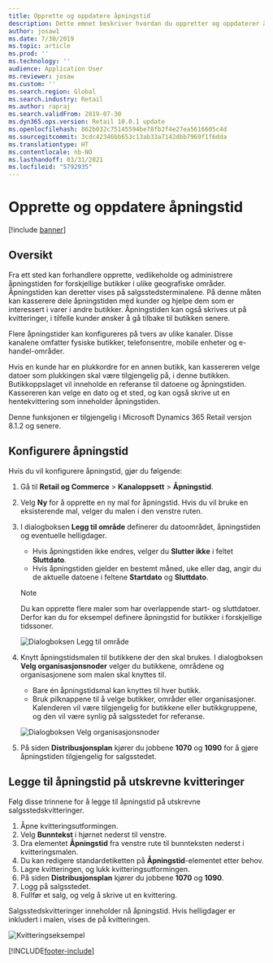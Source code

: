 ```yaml
---
title: Opprette og oppdatere åpningstid
description: Dette emnet beskriver hvordan du oppretter og oppdaterer åpningstid i Commerce Headquarters.
author: josaw1
ms.date: 7/30/2019
ms.topic: article
ms.prod: ''
ms.technology: ''
audience: Application User
ms.reviewer: josaw
ms.custom: ''
ms.search.region: Global
ms.search.industry: Retail
ms.author: rapraj
ms.search.validFrom: 2019-07-30
ms.dyn365.ops.version: Retail 10.0.1 update
ms.openlocfilehash: 862b032c75145594be78fb2f4e27ea5616605c4d
ms.sourcegitcommit: 3cdc42346bb653c13ab33a7142dbb7969f1f6dda
ms.translationtype: HT
ms.contentlocale: nb-NO
ms.lasthandoff: 03/31/2021
ms.locfileid: "5792935"
---
```

# <a name="create-and-update-store-hours"></a>Opprette og oppdatere åpningstid

[!include [banner](../../includes/banner.md)]

## <a name="overview"></a>Oversikt

Fra ett sted kan forhandlere opprette, vedlikeholde og administrere åpningstiden for forskjellige butikker i ulike geografiske områder. Åpningstiden kan deretter vises på salgsstedsterminalene. På denne måten kan kasserere dele åpningstiden med kunder og hjelpe dem som er interessert i varer i andre butikker. Åpningstiden kan også skrives ut på kvitteringer, i tilfelle kunder ønsker å gå tilbake til butikken senere.

Flere åpningstider kan konfigureres på tvers av ulike kanaler. Disse kanalene omfatter fysiske butikker, telefonsentre, mobile enheter og e-handel-områder.

Hvis en kunde har en plukkordre for en annen butikk, kan kassereren velge datoer som plukkingen skal være tilgjengelig på, i denne butikken. Butikkoppslaget vil inneholde en referanse til datoene og åpningstiden. Kassereren kan velge en dato og et sted, og kan også skrive ut en hentekvittering som inneholder åpningstiden.

Denne funksjonen er tilgjengelig i Microsoft Dynamics 365 Retail versjon 8.1.2 og senere.

## <a name="configure-store-hours"></a>Konfigurere åpningstid

Hvis du vil konfigurere åpningstid, gjør du følgende:

1. Gå til **Retail og Commerce** \> **Kanaloppsett** \> **Åpningstid**.
2. Velg **Ny** for å opprette en ny mal for åpningstid. Hvis du vil bruke en eksisterende mal, velger du malen i den venstre ruten.
3. I dialogboksen **Legg til område** definerer du datoområdet, åpningstiden og eventuelle helligdager.

    - Hvis åpningstiden ikke endres, velger du **Slutter ikke** i feltet **Sluttdato**.
    - Hvis åpningstiden gjelder en bestemt måned, uke eller dag, angir du de aktuelle datoene i feltene **Startdato** og **Sluttdato**.

    > [!NOTE]
    > Du kan opprette flere maler som har overlappende start- og sluttdatoer. Derfor kan du for eksempel definere åpningstid for butikker i forskjellige tidssoner.

    ![Dialogboksen Legg til område](../dev-itpro/media/Storehours1.png "Dialogboksen Legg til område")

4. Knytt åpningstidsmalen til butikkene der den skal brukes. I dialogboksen **Velg organisasjonsnoder** velger du butikkene, områdene og organisasjonene som malen skal knyttes til.

    - Bare én åpningstidsmal kan knyttes til hver butikk.
    - Bruk pilknappene til å velge butikker, områder eller organisasjoner. Kalenderen vil være tilgjengelig for butikkene eller butikkgruppene, og den vil være synlig på salgsstedet for referanse.

    ![Dialogboksen Velg organisasjonsnoder](../dev-itpro/media/Storehours2.png "Dialogboksen Velg organisasjonsnoder")

5. På siden **Distribusjonsplan** kjører du jobbene **1070** og **1090** for å gjøre åpningstiden tilgjengelig for salgsstedet.

## <a name="add-store-hours-to-printed-receipts"></a>Legge til åpningstid på utskrevne kvitteringer

Følg disse trinnene for å legge til åpningstid på utskrevne salgsstedskvitteringer.

1. Åpne kvitteringsutformingen.
2. Velg **Bunntekst** i hjørnet nederst til venstre.
3. Dra elementet **Åpningstid** fra venstre rute til bunnteksten nederst i kvitteringsmalen.
4. Du kan redigere standardetiketten på **Åpningstid**-elementet etter behov.
5. Lagre kvitteringen, og lukk kvitteringsutformingen.
6. På siden **Distribusjonsplan** kjører du jobbene **1070** og **1090**.
7. Logg på salgsstedet.
8. Fullfør et salg, og velg å skrive ut en kvittering.

Salgsstedskvitteringer inneholder nå åpningstid. Hvis helligdager er inkludert i malen, vises de på kvitteringen.

![Kvitteringseksempel](../dev-itpro/media/Storehours3.png "Kvitteringseksempel")


[!INCLUDE[footer-include](../../includes/footer-banner.md)]